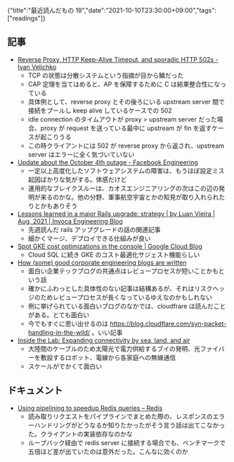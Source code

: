 {"title":"最近読んだもの 19","date":"2021-10-10T23:30:00+09:00","tags":["readings"]}

## 記事

- [Reverse Proxy, HTTP Keep\-Alive Timeout, and sporadic HTTP 502s \- Ivan Velichko](https://iximiuz.com/en/posts/reverse-proxy-http-keep-alive-and-502s/)
	- TCP の状態は分散システムという指摘が目から鱗だった
	- CAP 定理を当てはめると、AP を保障するために C は結果整合性になっている
	- 具体例として、reverse proxy とその後ろにいる upstream server 間で接続をプールし keep alive しているケースでの 502
	- idle connection のタイムアウトが proxy > upstream server だった場合、proxy が  request を送っている最中に upstream が fin を返すケースが起こりうる
	- この時クライアントには 502 が reverse proxy から返され、upstream server はエラーに全く気づいていない
- [Update about the October 4th outage \- Facebook Engineering](https://engineering.fb.com/2021/10/04/networking-traffic/outage/)
	- 一定以上高度化したソフトウェアシステムの障害は、もうほぼ設定ミス起因ばかりな気がする。体感だけど
	- 運用的なブレイクスルーは、カオスエンジニアリングの次はこの辺の発明が来るのかな。他の分野、軍事航空宇宙とかの知見が取り入れられたりとかもありそう
- [Lessons learned in a major Rails upgrade: strategy \| by Luan Vieira \| Aug, 2021 \| Invoca Engineering Blog](https://engineering.invoca.com/lessons-learned-in-a-major-rails-upgrade-strategy-1b0463ec41fc)
	- 先週読んだ rails アップグレードの話の関連記事
	- 細かくマージ、デプロイできる仕組みが良い
- [Spot GKE cost optimizations in the console \| Google Cloud Blog](https://cloud.google.com/blog/products/containers-kubernetes/spot-gke-cost-optimizations-in-the-console)
	- Cloud SQL に続き GKE のコスト最適化サジェスト機能らしい
- [How \(some\) good corporate engineering blogs are written](https://danluu.com/corp-eng-blogs/)
	- 面白い企業テックブログの共通点はレビュープロセスが短いことかもという話
	- 確かにふわっとした具体性のない記事は結構あるが、それはリスクヘッジのためレビュープロセスが長くなっているゆえなのかもしれない
	- 例に挙げられている面白いブログのなかでは、cloudfrare は読んだことがある。とても面白い
	- 今でもすぐに思い出せるのは https://blog.cloudflare.com/syn-packet-handling-in-the-wild/ 。いい記事
- [Inside the Lab: Expanding connectivity by sea, land, and air](https://tech.fb.com/inside-the-lab-connectivity/)
	- 大陸間のケーブルのため太陽光で電力供給するブイの発明、光ファイバーを敷設するロボット、電線から各家庭への無線通信
	- スケールがでかくて面白い

## ドキュメント

- [Using pipelining to speedup Redis queries – Redis](https://redis.io/topics/pipelining)
	- 読み取りリクエストをパイプラインでまとめた際の、レスポンスのエラーハンドリングがどうなるか知りたかったがそう言う話は出てこなかった。クライアントの実装依存なのかな
	- ループバック経由で redis server に接続する場合でも、ベンチマークで五倍ほど差が出ていたのは意外だった。こんなに効くのか
